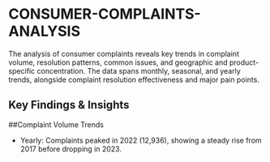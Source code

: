 # CONSUMER-COMPLAINTS-ANALYSIS
The analysis of consumer complaints reveals key trends in complaint volume, resolution patterns, common issues, and geographic and product-specific concentration. The data spans monthly, seasonal, and yearly trends, alongside complaint resolution effectiveness and major pain points.


## Key Findings & Insights
##Complaint Volume Trends
- Yearly: Complaints peaked in 2022 (12,936), showing a steady rise from 2017 before dropping in 2023.
